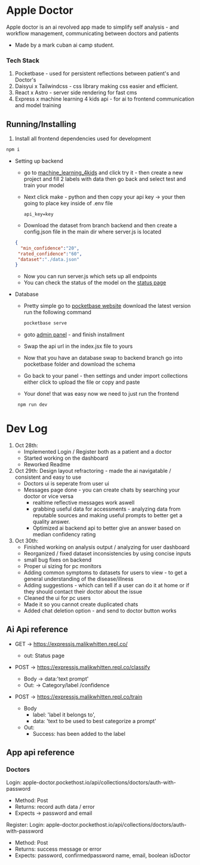 # Apple Doctor

Apple doctor is an ai revolved app made to simplify self analysis - and workflow management,  communicating between doctors and patients

- Made by a mark cuban ai camp student.

### Tech Stack

1. Pocketbase - used for persistent reflections between patient's and Doctor's
2. Daisyui x Tailwindcss - css library making css easier and efficient.
3. React x Astro - server side rendering for fast cms
4. Express x machine learning 4 kids api - for ai to frontend communication and model training


## Running/Installing

1. Install all frontend dependencies used for development

```bash
npm i
```

* Setting up backend
   - go to [machine_learning_4kids](machinelearningforkids.co.uk) and click try it - then create a new project and fill 2 labels with data then go back and select test and train your model
   - Next click make - python and then copy your api key -> your then going to place key inside of .env file
     
     ```env
     api_key=key
     ```
  - Download the dataset from branch backend and then create a config.json file in the main dir where server.js is located
  ```json
  {
    "min_confidence":"20",
   "rated_confidence":"60",
   "dataset":"./data.json"
  }
  ```
  - Now you can run server.js which sets up all endpoints
  - You can check the status of the model on the [status page](127.0.0.1:3000/status)
    
* Database
   - Pretty simple go to [pocketbase website](https://pocketbase.com) download the latest version run the following command
     
     ```bash
     pocketbase serve
     ```
   - goto [admin panel](127.0.0.1:8090/_/) - and finish installment
   - Swap the api url in the index.jsx file to yours
   - Now that you have an database swap to backend branch go into pocketbase folder and download the schema
   - Go back to your panel - then settings and under import collections either click to upload the file or copy and paste
   - Your done! that was easy now we need to just run the frontend
     
    ```bash
     npm run dev
    ```




# Dev Log

1. Oct 28th: 
   - Implemented Login / Register both as a patient and a doctor
   - Started working on the dashboard
   - Reworked Readme
2. Oct 29th: Design layout refractoring - made  the ai navigatable / consistent and easy to use
   - Doctors ui is seperate from user ui
   - Messages page done - you can create chats by searching your doctor or vice versa
     - realtime reflective messages work aswell
     - grabbing useful data for accessments - analyzing data from reputable sources and making useful prompts to better get a quality answer.
     - Optimized ai backend api to better give an answer based on median confidency rating
3. Oct 30th:
     - Finished working on analysis output / analyzing for user dashboard
     - Reorganized / fixed dataset inconsistencies by using concise inputs
     - small bug fixes on backend
     - Proper ui sizing for pc monitors
     - Adding common symptoms to datasets for users to view - to get a general understanding of the disease/illness
     - Adding suggestions - which can tell if a user can do it at home or if they should contact their doctor about the issue
     - Cleaned the ui for pc users
     - Made it so you cannot create duplicated chats
     - Added chat deletion option - and send to doctor button works








## Ai Api reference
 
* GET -> https://expressjs.malikwhitten.repl.co/
   - out: Status page

* POST -> https://expressjs.malikwhitten.repl.co/classify
   - Body -> data:'text prompt'
   - Out: -> Category/label /confidence

* POST -> https://expressjs.malikwhitten.repl.co/train
  - Body 
    - label: 'label it belongs to',
    - data: 'text to be used to best categorize a prompt'
  - Out: 
    - Success: has been added to the label


## App api reference

### Doctors

Login: apple-doctor.pockethost.io/api/collections/doctors/auth-with-password
  - Method: Post
  - Returns: record auth data / error
  - Expects -> password and email

Register: Login: apple-doctor.pockethost.io/api/collections/doctors/auth-with-password
   - Method: Post
   - Returns: success message or error
   - Expects: password, confirmedpassword name, email, boolean isDoctor


